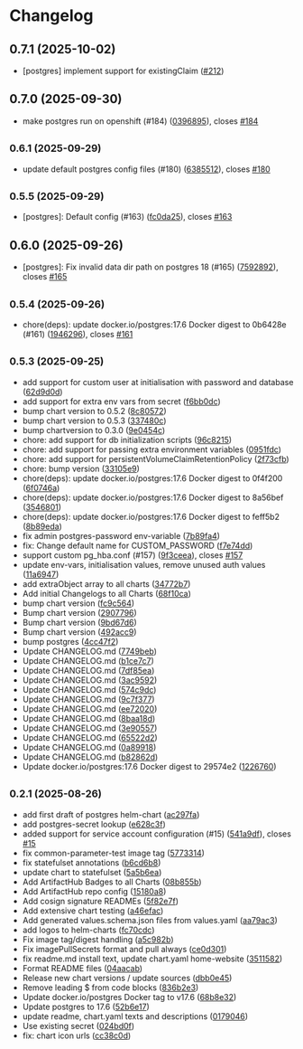 # Changelog

## 0.7.1 (2025-10-02)

* [postgres] implement support for existingClaim ([#212](https://github.com/CloudPirates-io/helm-charts/pull/212))

## 0.7.0 (2025-09-30)

* make postgres run on openshift (#184) ([0396895](https://github.com/CloudPirates-io/helm-charts/commit/0396895)), closes [#184](https://github.com/CloudPirates-io/helm-charts/issues/184)

## <small>0.6.1 (2025-09-29)</small>

* update default postgres config files (#180) ([6385512](https://github.com/CloudPirates-io/helm-charts/commit/6385512)), closes [#180](https://github.com/CloudPirates-io/helm-charts/issues/180)

## <small>0.5.5 (2025-09-29)</small>

* [postgres]: Default config (#163) ([fc0da25](https://github.com/CloudPirates-io/helm-charts/commit/fc0da25)), closes [#163](https://github.com/CloudPirates-io/helm-charts/issues/163)

## 0.6.0 (2025-09-26)

* [postgres]: Fix invalid data dir path on postgres 18 (#165) ([7592892](https://github.com/CloudPirates-io/helm-charts/commit/7592892)), closes [#165](https://github.com/CloudPirates-io/helm-charts/issues/165)

## <small>0.5.4 (2025-09-26)</small>

* chore(deps): update docker.io/postgres:17.6 Docker digest to 0b6428e (#161) ([1946296](https://github.com/CloudPirates-io/helm-charts/commit/1946296)), closes [#161](https://github.com/CloudPirates-io/helm-charts/issues/161)

## <small>0.5.3 (2025-09-25)</small>

* add support for custom user at initialisation with password and database ([62d9d0d](https://github.com/CloudPirates-io/helm-charts/commit/62d9d0d))
* add support for extra env vars from secret ([f6bb0dc](https://github.com/CloudPirates-io/helm-charts/commit/f6bb0dc))
* bump chart version to 0.5.2 ([8c80572](https://github.com/CloudPirates-io/helm-charts/commit/8c80572))
* bump chart version to 0.5.3 ([337480c](https://github.com/CloudPirates-io/helm-charts/commit/337480c))
* bump chartversion to 0.3.0 ([9e0454c](https://github.com/CloudPirates-io/helm-charts/commit/9e0454c))
* chore: add support for db initialization scripts ([96c8215](https://github.com/CloudPirates-io/helm-charts/commit/96c8215))
* chore: add support for passing extra environment variables ([0951fdc](https://github.com/CloudPirates-io/helm-charts/commit/0951fdc))
* chore: add support for persistentVolumeClaimRetentionPolicy ([2f73cfb](https://github.com/CloudPirates-io/helm-charts/commit/2f73cfb))
* chore: bump version ([33105e9](https://github.com/CloudPirates-io/helm-charts/commit/33105e9))
* chore(deps): update docker.io/postgres:17.6 Docker digest to 0f4f200 ([6f0746a](https://github.com/CloudPirates-io/helm-charts/commit/6f0746a))
* chore(deps): update docker.io/postgres:17.6 Docker digest to 8a56bef ([3546801](https://github.com/CloudPirates-io/helm-charts/commit/3546801))
* chore(deps): update docker.io/postgres:17.6 Docker digest to feff5b2 ([8b89eda](https://github.com/CloudPirates-io/helm-charts/commit/8b89eda))
* fix admin postgres-password env-variable ([7b89fa4](https://github.com/CloudPirates-io/helm-charts/commit/7b89fa4))
* fix: Change default name for CUSTOM_PASSWORD ([f7e74dd](https://github.com/CloudPirates-io/helm-charts/commit/f7e74dd))
* support custom pg_hba.conf (#157) ([9f3ceea](https://github.com/CloudPirates-io/helm-charts/commit/9f3ceea)), closes [#157](https://github.com/CloudPirates-io/helm-charts/issues/157)
* update env-vars, initialisation values, remove unused auth values ([11a6947](https://github.com/CloudPirates-io/helm-charts/commit/11a6947))
* add extraObject array to all charts ([34772b7](https://github.com/CloudPirates-io/helm-charts/commit/34772b7))
* Add initial Changelogs to all Charts ([68f10ca](https://github.com/CloudPirates-io/helm-charts/commit/68f10ca))
* bump chart version ([fc9c564](https://github.com/CloudPirates-io/helm-charts/commit/fc9c564))
* Bump chart version ([2907796](https://github.com/CloudPirates-io/helm-charts/commit/2907796))
* Bump chart version ([9bd67d6](https://github.com/CloudPirates-io/helm-charts/commit/9bd67d6))
* Bump chart version ([492acc9](https://github.com/CloudPirates-io/helm-charts/commit/492acc9))
* bump postgres ([4cc47f2](https://github.com/CloudPirates-io/helm-charts/commit/4cc47f2))
* Update CHANGELOG.md ([7749beb](https://github.com/CloudPirates-io/helm-charts/commit/7749beb))
* Update CHANGELOG.md ([b1ce7c7](https://github.com/CloudPirates-io/helm-charts/commit/b1ce7c7))
* Update CHANGELOG.md ([7df85ea](https://github.com/CloudPirates-io/helm-charts/commit/7df85ea))
* Update CHANGELOG.md ([3ac9592](https://github.com/CloudPirates-io/helm-charts/commit/3ac9592))
* Update CHANGELOG.md ([574c9dc](https://github.com/CloudPirates-io/helm-charts/commit/574c9dc))
* Update CHANGELOG.md ([9c7f377](https://github.com/CloudPirates-io/helm-charts/commit/9c7f377))
* Update CHANGELOG.md ([ee72020](https://github.com/CloudPirates-io/helm-charts/commit/ee72020))
* Update CHANGELOG.md ([8baa18d](https://github.com/CloudPirates-io/helm-charts/commit/8baa18d))
* Update CHANGELOG.md ([3e90557](https://github.com/CloudPirates-io/helm-charts/commit/3e90557))
* Update CHANGELOG.md ([65522d2](https://github.com/CloudPirates-io/helm-charts/commit/65522d2))
* Update CHANGELOG.md ([0a89918](https://github.com/CloudPirates-io/helm-charts/commit/0a89918))
* Update CHANGELOG.md ([b82862d](https://github.com/CloudPirates-io/helm-charts/commit/b82862d))
* Update docker.io/postgres:17.6 Docker digest to 29574e2 ([1226760](https://github.com/CloudPirates-io/helm-charts/commit/1226760))

## <small>0.2.1 (2025-08-26)</small>

* add first draft of postgres helm-chart ([ac297fa](https://github.com/CloudPirates-io/helm-charts/commit/ac297fa))
* add postgres-secret lookup ([e628c3f](https://github.com/CloudPirates-io/helm-charts/commit/e628c3f))
* added support for service account configuration (#15) ([541a9df](https://github.com/CloudPirates-io/helm-charts/commit/541a9df)), closes [#15](https://github.com/CloudPirates-io/helm-charts/issues/15)
* fix common-parameter-test image tag ([5773314](https://github.com/CloudPirates-io/helm-charts/commit/5773314))
* fix statefulset annotations ([b6cd6b8](https://github.com/CloudPirates-io/helm-charts/commit/b6cd6b8))
* update chart to statefulset ([5a5b6ea](https://github.com/CloudPirates-io/helm-charts/commit/5a5b6ea))
* Add ArtifactHub Badges to all Charts ([08b855b](https://github.com/CloudPirates-io/helm-charts/commit/08b855b))
* Add ArtifactHub repo config ([15180a8](https://github.com/CloudPirates-io/helm-charts/commit/15180a8))
* Add cosign signature READMEs ([5f82e7f](https://github.com/CloudPirates-io/helm-charts/commit/5f82e7f))
* Add extensive chart testing ([a46efac](https://github.com/CloudPirates-io/helm-charts/commit/a46efac))
* Add generated values.schema.json files from values.yaml ([aa79ac3](https://github.com/CloudPirates-io/helm-charts/commit/aa79ac3))
* add logos to helm-charts ([fc70cdc](https://github.com/CloudPirates-io/helm-charts/commit/fc70cdc))
* Fix image tag/digest handling ([a5c982b](https://github.com/CloudPirates-io/helm-charts/commit/a5c982b))
* Fix imagePullSecrets format and pull always ([ce0d301](https://github.com/CloudPirates-io/helm-charts/commit/ce0d301))
* fix readme.md install text, update chart.yaml home-website ([3511582](https://github.com/CloudPirates-io/helm-charts/commit/3511582))
* Format README files ([04aacab](https://github.com/CloudPirates-io/helm-charts/commit/04aacab))
* Release new chart versions / update sources ([dbb0e45](https://github.com/CloudPirates-io/helm-charts/commit/dbb0e45))
* Remove leading $ from code blocks ([836b2e3](https://github.com/CloudPirates-io/helm-charts/commit/836b2e3))
* Update docker.io/postgres Docker tag to v17.6 ([68b8e32](https://github.com/CloudPirates-io/helm-charts/commit/68b8e32))
* Update postgres to 17.6 ([52b6e17](https://github.com/CloudPirates-io/helm-charts/commit/52b6e17))
* update readme, chart.yaml texts and descriptions ([0179046](https://github.com/CloudPirates-io/helm-charts/commit/0179046))
* Use existing secret ([024bd0f](https://github.com/CloudPirates-io/helm-charts/commit/024bd0f))
* fix: chart icon urls ([cc38c0d](https://github.com/CloudPirates-io/helm-charts/commit/cc38c0d))
